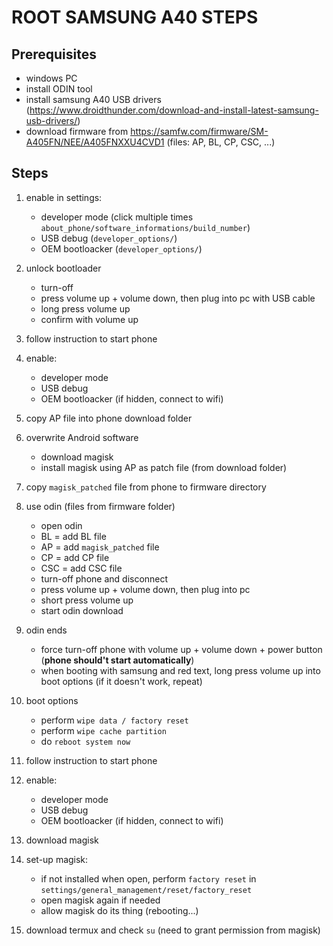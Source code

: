# ROOT SAMSUNG A40 STEPS

## Prerequisites

- windows PC
- install ODIN tool
- install samsung A40 USB drivers (https://www.droidthunder.com/download-and-install-latest-samsung-usb-drivers/)
- download firmware from https://samfw.com/firmware/SM-A405FN/NEE/A405FNXXU4CVD1 (files: AP, BL, CP, CSC, ...)

## Steps

1) enable in settings:
	- developer mode (click multiple times `about_phone/software_informations/build_number`)
	- USB debug (`developer_options/`)
	- OEM bootloacker (`developer_options/`)
2) unlock bootloader
   - turn-off
   - press volume up + volume down, then plug into pc with USB cable
   - long press volume up
   - confirm with volume up

3) follow instruction to start phone
4) enable:
	- developer mode
	- USB debug
	- OEM bootloacker (if hidden, connect to wifi)
5) copy AP file into phone download folder
6) overwrite Android software
	- download magisk
	- install magisk using AP as patch file (from download folder)
7) copy `magisk_patched` file from phone to firmware directory
8) use odin (files from firmware folder)
	- open odin
	- BL = add BL file
	- AP = add `magisk_patched` file
	- CP = add CP file
	- CSC = add CSC file
	- turn-off phone and disconnect
	- press volume up + volume down, then plug into pc
	- short press volume up
	- start odin download

9) odin ends
	- force turn-off phone with volume up + volume down + power button (**phone should't start automatically**)
	- when booting with samsung and red text, long press volume up into boot options (if it doesn't work, repeat)
10) boot options
	- perform `wipe data / factory reset`
	- perform `wipe cache partition`
	- do `reboot system now`
11) follow instruction to start phone
12) enable:
	- developer mode
	- USB debug
	- OEM bootloacker (if hidden, connect to wifi)
13) download magisk
14) set-up magisk:
	- if not installed when open, perform `factory reset` in `settings/general_management/reset/factory_reset`
	- open magisk again if needed
	- allow magisk do its thing (rebooting...)
15) download termux and check `su` (need to grant permission from magisk)
